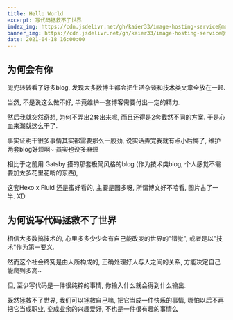 ```yaml
---
title: Hello World
excerpt: 写代码拯救不了世界
index_img: https://cdn.jsdelivr.net/gh/kaier33/image-hosting-service@main/wallhaven-od2q8l.png
banner_img: https://cdn.jsdelivr.net/gh/kaier33/image-hosting-service@main/wallhaven-oxry1p.jpeg
date: 2021-04-18 16:00:00
---
```


## 为何会有你

兜兜转转看了好多blog, 发现大多数博主都会把生活杂谈和技术类文章全放在一起. 

当然, 不是说这么做不好, 毕竟维护一套博客需要付出一定的精力.

然后我就突然奇想, 为何不弄出2套出来呢, 而且还得是2套截然不同的方案. 于是心血来潮就这么干了.

事实证明干很多事情其实都需要那么一股劲, 说实话弄完我就有点小后悔了, 维护两套blog好烦啊~ <span style="text-decoration: line-through;">其实也没多麻烦<span> 

相比于之前用 Gatsby 搭的那套极简风格的blog (作为技术类blog, 个人感觉不需要加太多花里花哨的东西), 

这套Hexo x Fluid 还是蛮好看的, 主要是图多呀, 所谓博文好不哈看, 图片占了一半. XD 

## 为何说写代码拯救不了世界

相信大多数搞技术的, 心里多多少少会有自己能改变的世界的"错觉", 或者是以"技术"作为第一要义.

然而这个社会终究是由人所构成的, 正确处理好人与人之间的关系, 方能决定自己能爬到多高~

但, 至少写代码是一件很纯粹的事情, 你输入什么就会得到什么输出.

既然拯救不了世界, 我们可以拯救自己嘛, 把它当成一件快乐的事情, 哪怕以后不再把它当成职业, 变成业余的兴趣爱好, 不也是一件很有趣的事情么
